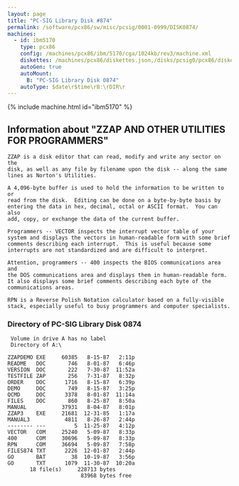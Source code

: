 ```yaml
---
layout: page
title: "PC-SIG Library Disk #874"
permalink: /software/pcx86/sw/misc/pcsig/0001-0999/DISK0874/
machines:
  - id: ibm5170
    type: pcx86
    config: /machines/pcx86/ibm/5170/cga/1024kb/rev3/machine.xml
    diskettes: /machines/pcx86/diskettes.json,/disks/pcsig0/pcx86/diskettes.json
    autoGen: true
    autoMount:
      B: "PC-SIG Library Disk 0874"
    autoType: $date\r$time\rB:\rDIR\r
---
```


{% include machine.html id="ibm5170" %}

## Information about "ZZAP AND OTHER UTILITIES FOR PROGRAMMERS"

    ZZAP is a disk editor that can read, modify and write any sector on the
    disk, as well as any file by filename upon the disk -- along the same
    lines as Norton's Utilities.
    
    A 4,096-byte buffer is used to hold the information to be written to or
    read from the disk.  Editing can be done on a byte-by-byte basis by
    entering the data in hex, decimal, octal or ASCII format.  You can also
    add, copy, or exchange the data of the current buffer.
    
    Programmers -- VECTOR inspects the interrupt vector table of your
    system and displays the vectors in human-readable form with some brief
    comments describing each interrupt.  This is useful because some
    interrupts are not standardized and are difficult to interpret.
    
    Attention, programmers -- 400 inspects the BIOS communications area and
    the DOS communications area and displays them in human-readable form.
    It also displays some brief comments describing each byte of the
    communications areas.
    
    RPN is a Reverse Polish Notation calculator based on a fully-visible
    stack, especially useful to busy programmers and computer specialists.

### Directory of PC-SIG Library Disk 0874

     Volume in drive A has no label
     Directory of A:\

    ZZAPDEMO EXE     60385   8-15-87   2:11p
    README   DOC       746   8-01-87   6:46p
    VERSION  DOC       222   7-30-87  11:52a
    TESTFILE ZAP       256   7-31-87   8:32p
    ORDER    DOC      1716   8-15-87   6:39p
    DEMO     DOC       749   8-15-87   3:25p
    QCMD     DOC      3378   8-01-87  11:14a
    FILES    DOC       860   8-25-87   8:50a
    MANUAL           37931   8-04-87   8:01p
    ZZAP3    EXE     21681  12-31-85   1:17a
    MANUAL3           4811   8-26-87   2:44p
    -------- ---         5  11-25-87   4:12p
    VECTOR   COM     25240   5-09-87   8:33p
    400      COM     30696   5-09-87   8:33p
    RPN      COM     36694   5-09-87   7:58p
    FILES874 TXT      2226  12-01-87   2:44p
    GO       BAT        38  10-19-87   3:56p
    GO       TXT      1079  11-30-87  10:20a
           18 file(s)     228713 bytes
                           83968 bytes free

